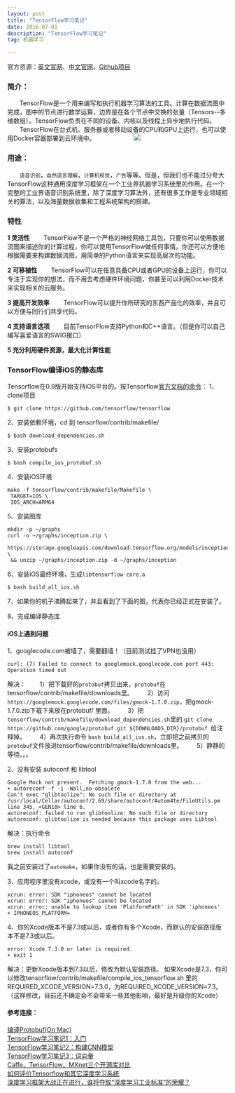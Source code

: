 ```yaml
---
layout: post
title: "TensorFlow学习笔记"
date: 2016-07-01 
description: "TensorFlow学习笔记"
tag: 机器学习  

---
```



官方资源：[英文官网](http://tensorflow.org)、[中文官网](http://www.tensorfly.cn/)，[Github项目](https://github.com/tensorflow/tensorflow)

### 简介：
　　TensorFlow是一个用来编写和执行机器学习算法的工具。计算在数据流图中完成，图中的节点进行数学运算，边界是在各个节点中交换的张量（Tensors--多维数组）。TensorFlow负责在不同的设备、内核以及线程上异步地执行代码。
　　TensorFlow在台式机、服务器或者移动设备的CPU和GPU上运行，也可以使用Docker容器部署到云环境中。
　　　　　　![](http://www.tensorfly.cn/images/tensors_flowing.gif)    

<!--more-->

### 用途：
　　`语音识别`，`自然语言理解`，`计算机视觉`，`广告`等等。但是，但我们也不能过分夸大TensorFlow这种通用深度学习框架在一个工业界机器学习系统里的作用。在一个完整的工业界语音识别系统里，除了深度学习算法外，还有很多工作是专业领域相关的算法，以及海量数据收集和工程系统架构的搭建。

### 特性
**1 灵活性**
　　TensorFlow不是一个严格的神经网络工具包，只要你可以使用数据流图来描述你的计算过程，你可以使用TensorFlow做任何事情。你还可以方便地根据需要来构建数据流图，用简单的Python语言来实现高层次的功能。

**2 可移植性**
　　TensorFlow可以在任意具备CPU或者GPU的设备上运行，你可以专注于实现你的想法，而不用去考虑硬件环境问题，你甚至可以利用Docker技术来实现相关的云服务。

**3 提高开发效率**
　　TensorFlow可以提升你所研究的东西产品化的效率，并且可以方便与同行们共享代码。

**4 支持语言选项**
　　目前TensorFlow支持Python和C++语言。（但是你可以自己编写喜爱语言的SWIG接口）

**5 充分利用硬件资源，最大化计算性能**



### TensorFlow编译iOS的静态库
Tensorflow在0.9版开始支持iOS平台的。按Tensorflow[官方文档的命令](https://github.com/tensorflow/tensorflow/tree/master/tensorflow/contrib/makefile)：
1、clone项目   
```
$ git clone https://github.com/tensorflow/tensorflow    
```
2、安装依赖环境，cd 到 tensorflow/contrib/makefile/        
```
$ bash download_dependencies.sh       
```
3、安装protobufs    
```
$ bash compile_ios_protobuf.sh 
```
4、安装iOS环境
```
make -f tensorflow/contrib/makefile/Makefile \
 TARGET=IOS \
 IOS_ARCH=ARM64
```
5、安装图库
```
mkdir -p ~/graphs
curl -o ~/graphs/inception.zip \
 https://storage.googleapis.com/download.tensorflow.org/models/inception5h.zip \
 && unzip ~/graphs/inception.zip -d ~/graphs/inception
```
6、安装iOS最终环境，生成`libtensorflow-core.a`
```
$ bash build_all_ios.sh
```

7、如果你的机子沸腾起来了，并且看到了下面的图，代表你已经正式在安装了。
![]()

8、完成编译静态库


#### iOS上遇到问题

1、googlecode.com被墙了，需要翻墙！（目前测试挂了VPN也没用）
```
curl: (7) Failed to connect to googlemock.googlecode.com port 443: Operation timed out
```
解决：
　　1）把下载好的`protobuf`拷贝出来，`protobuf`在 tensorflow/contrib/makefile/downloads里。
　　2）访问`https://googlemock.googlecode.com/files/gmock-1.7.0.zip`，把gmock-1.7.0.zip下载下来放在protobuf/ 里面。
　　3）把`tensorflow/contrib/makefile/download_dependencies.sh`里的 `git clone https://github.com/google/protobuf.git ${DOWNLOADS_DIR}/protobuf `给注释掉。
　　4）再次执行命令 `bash build_all_ios.sh`，立即把之前拷贝的`protobuf`文件放进tensorflow/contrib/makefile/downloads里。
　　5）静静的等待。。。

2、没有安装 autoconf 和 libtool
```
Google Mock not present.  Fetching gmock-1.7.0 from the web...
+ autoreconf -f -i -Wall,no-obsolete
Can't exec "glibtoolize": No such file or directory at /usr/local/Cellar/autoconf/2.69/share/autoconf/Autom4te/FileUtils.pm line 345, <GEN10> line 6.
autoreconf: failed to run glibtoolize: No such file or directory
autoreconf: glibtoolize is needed because this package uses Libtool
```
解决：执行命令   

```
brew install libtool
brew install autoconf
```
我之前安装过了`automake`，如果你没有的话，也是需要安装的。


3、应用程序里没有xcode，或没有一个叫xcode名字的。
```
xcrun: error: SDK "iphoneos" cannot be located
xcrun: error: SDK "iphoneos" cannot be located
xcrun: error: unable to lookup item 'PlatformPath' in SDK 'iphoneos'
+ IPHONEOS_PLATFORM=
```

4、你的Xcode版本不是7.3或以后，或者你有多个Xcode，而默认的安装路径版本不是7.3或以后。
```
error: Xcode 7.3.0 or later is required.
+ exit 1
```
解决：更新Xcode版本到7.3以后，修改为默认安装路径。
如果Xcode是7.3，你可以修改tensorflow/contrib/makefile/compile_ios_tensorflow.sh 里的REQUIRED_XCODE_VERSION=7.3.0，为REQUIRED_XCODE_VERSION=7.3。（这样修改，目前还不确定会不会带来一些其他影响，最好是升级你的Xcode）

#### 参考连接：
[编译Protobuf(On Mac)](http://bafeimao.net/2015/11/14/compile-protobuf-on-mac/)     
[TensorFlow学习笔记1：入门](http://www.jeyzhang.com/tensorflow-learning-notes.html)     
[TensorFlow学习笔记2：构建CNN模型](http://www.jeyzhang.com/tensorflow-learning-notes-2.html)   
[TensorFlow学习笔记3：词向量](http://www.jeyzhang.com/tensorflow-learning-notes-3.html)    
[Caffe、TensorFlow、MXnet三个开源库对比](http://chenrudan.github.io/blog/2015/11/18/comparethreeopenlib.html)   
[如何评价Tensorflow和其它深度学习系统](http://weibo.com/p/1001603907610737775666)    
[深度学习框架大战正在进行，谁将夺取“深度学习工业标准”的荣耀？](http://www.algorithmdog.com/%E8%B0%81%E5%B0%86%E5%A4%BA%E5%8F%96%E6%B7%B1%E5%BA%A6%E5%AD%A6%E4%B9%A0%E5%B7%A5%E4%B8%9A%E6%A0%87%E5%87%86%E7%9A%84%E8%8D%A3%E8%80%80)  
